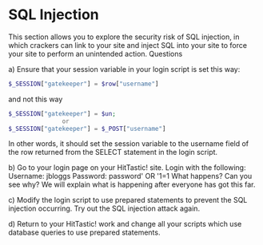 # SQL Injection  

This section allows you to explore the security risk of SQL injection, in which
crackers can link to your site and inject SQL into your site to force your site to
perform an unintended action.
Questions

a) Ensure that your session variable in your login script is set this way:
```php
$_SESSION["gatekeeper"] = $row["username"]
```

and not this way
```php
$_SESSION["gatekeeper"] = $un;
               or
$_SESSION["gatekeeper"] = $_POST["username"]
```

In other words, it should set the session variable to the username field
of the row returned from the SELECT statement in the login script.  

b) Go to your login page on your HitTastic! site. Login with the following:
Username: jbloggs
Password: password' OR '1=1
What happens? Can you see why? We will explain what is happening after
everyone has got this far.   

c) Modify the login script to use prepared statements to prevent the SQL
injection occurring. Try out the SQL injection attack again.   

d) Return to your HitTastic! work and change all your scripts which use
database queries to use prepared statements.